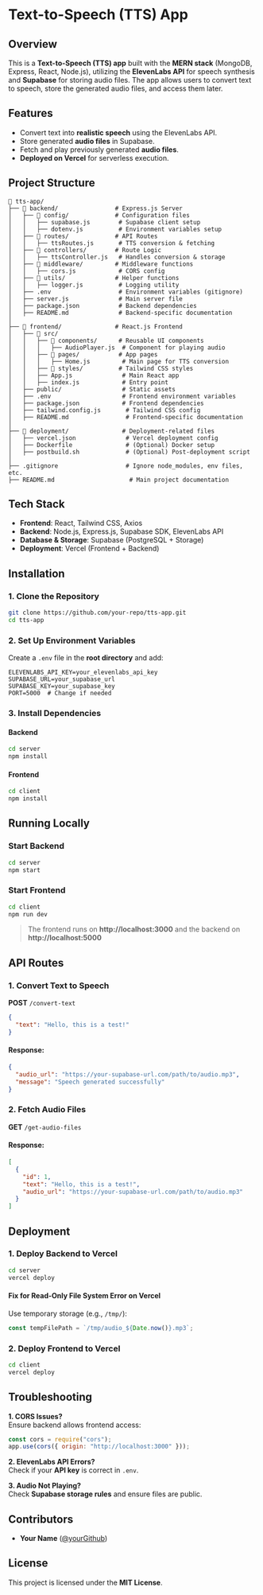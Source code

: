 # Text-to-Speech (TTS) App

## Overview
This is a **Text-to-Speech (TTS) app** built with the **MERN stack** (MongoDB, Express, React, Node.js), utilizing the **ElevenLabs API** for speech synthesis and **Supabase** for storing audio files. The app allows users to convert text to speech, store the generated audio files, and access them later.

## Features
- Convert text into **realistic speech** using the ElevenLabs API.
- Store generated **audio files** in Supabase.
- Fetch and play previously generated **audio files**.
- **Deployed on Vercel** for serverless execution.

## Project Structure
```
📂 tts-app/
├── 📂 backend/                # Express.js Server
│   ├── 📂 config/             # Configuration files
│   │   ├── supabase.js        # Supabase client setup
│   │   ├── dotenv.js          # Environment variables setup
│   ├── 📂 routes/             # API Routes
│   │   ├── ttsRoutes.js       # TTS conversion & fetching
│   ├── 📂 controllers/        # Route Logic
│   │   ├── ttsController.js   # Handles conversion & storage
│   ├── 📂 middleware/         # Middleware functions
│   │   ├── cors.js            # CORS config
│   ├── 📂 utils/              # Helper functions
│   │   ├── logger.js          # Logging utility
│   ├── .env                   # Environment variables (gitignore)
│   ├── server.js              # Main server file
│   ├── package.json           # Backend dependencies
│   ├── README.md              # Backend-specific documentation
│
├── 📂 frontend/               # React.js Frontend
│   ├── 📂 src/
│   │   ├── 📂 components/      # Reusable UI components
│   │   │   ├── AudioPlayer.js  # Component for playing audio
│   │   ├── 📂 pages/           # App pages
│   │   │   ├── Home.js         # Main page for TTS conversion
│   │   ├── 📂 styles/          # Tailwind CSS styles
│   │   ├── App.js              # Main React app
│   │   ├── index.js            # Entry point
│   ├── public/                 # Static assets
│   ├── .env                    # Frontend environment variables
│   ├── package.json            # Frontend dependencies
│   ├── tailwind.config.js       # Tailwind CSS config
│   ├── README.md                # Frontend-specific documentation
│
├── 📂 deployment/               # Deployment-related files
│   ├── vercel.json              # Vercel deployment config
│   ├── Dockerfile               # (Optional) Docker setup
│   ├── postbuild.sh             # (Optional) Post-deployment script
│
├── .gitignore                   # Ignore node_modules, env files, etc.
├── README.md                     # Main project documentation
```

## Tech Stack
- **Frontend**: React, Tailwind CSS, Axios
- **Backend**: Node.js, Express.js, Supabase SDK, ElevenLabs API
- **Database & Storage**: Supabase (PostgreSQL + Storage)
- **Deployment**: Vercel (Frontend + Backend)

## Installation

### 1. Clone the Repository
```bash
git clone https://github.com/your-repo/tts-app.git
cd tts-app
```

### 2. Set Up Environment Variables
Create a `.env` file in the **root directory** and add:
```env
ELEVENLABS_API_KEY=your_elevenlabs_api_key
SUPABASE_URL=your_supabase_url
SUPABASE_KEY=your_supabase_key
PORT=5000  # Change if needed
```

### 3. Install Dependencies
#### Backend
```bash
cd server
npm install
```

#### Frontend
```bash
cd client
npm install
```

## Running Locally

### Start Backend
```bash
cd server
npm start
```

### Start Frontend
```bash
cd client
npm run dev
```
> The frontend runs on **http://localhost:3000** and the backend on **http://localhost:5000**

## API Routes

### 1. Convert Text to Speech
**POST** `/convert-text`
```json
{
  "text": "Hello, this is a test!"
}
```

#### Response:
```json
{
  "audio_url": "https://your-supabase-url.com/path/to/audio.mp3",
  "message": "Speech generated successfully"
}
```

### 2. Fetch Audio Files
**GET** `/get-audio-files`
#### Response:
```json
[
  {
    "id": 1,
    "text": "Hello, this is a test!",
    "audio_url": "https://your-supabase-url.com/path/to/audio.mp3"
  }
]
```

## Deployment

### 1. Deploy Backend to Vercel
```bash
cd server
vercel deploy
```
#### Fix for Read-Only File System Error on Vercel
Use temporary storage (e.g., `/tmp/`):
```js
const tempFilePath = `/tmp/audio_${Date.now()}.mp3`;
```

### 2. Deploy Frontend to Vercel
```bash
cd client
vercel deploy
```

## Troubleshooting

**1. CORS Issues?**  
Ensure backend allows frontend access:
```js
const cors = require("cors");
app.use(cors({ origin: "http://localhost:3000" }));
```

**2. ElevenLabs API Errors?**  
Check if your **API key** is correct in `.env`.

**3. Audio Not Playing?**  
Check **Supabase storage rules** and ensure files are public.

## Contributors
- **Your Name** ([@yourGithub](https://github.com/yourGithub))

## License
This project is licensed under the **MIT License**.
